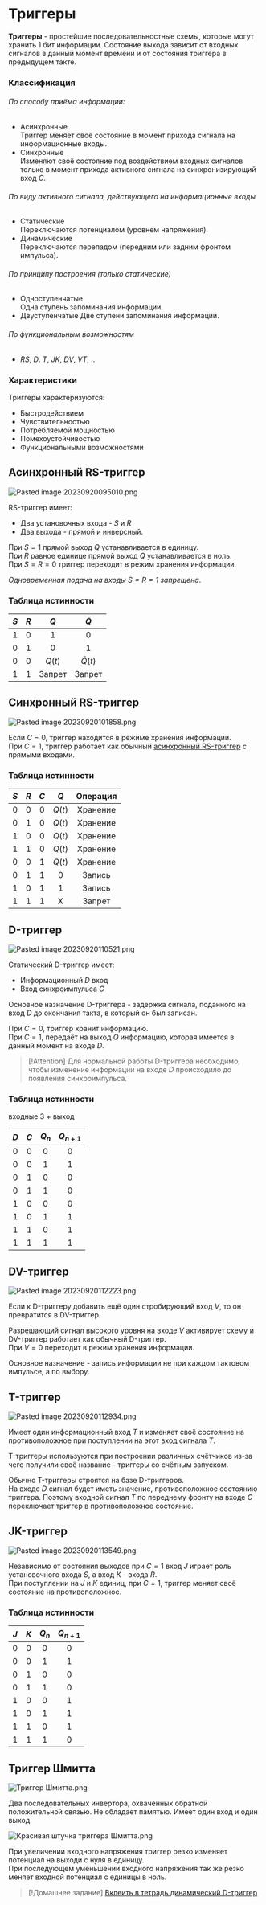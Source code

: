 # Триггеры

**Триггеры** - простейшие последовательностные схемы, которые могут хранить 1 бит информации. Состояние выхода зависит от входных сигналов в данный момент времени и от состояния триггера в предыдущем такте.

### Классификация

###### По способу приёма информации:
- Асинхронные  
	Триггер меняет своё состояние в момент прихода сигнала на информационные входы.
- Синхронные  
	Изменяют своё состояние под воздействием входных сигналов только в момент прихода активного сигнала на синхронизирующий вход $C$.

###### По виду активного сигнала, действующего на информационные входы
- Статические  
	Переключаются потенциалом (уровнем напряжения).
- Динамические  
	Переключаются перепадом (передним или задним фронтом импульса).

###### По принципу построения (только статические)
- Одноступенчатые  
	Одна ступень запоминания информации.
- Двуступенчатые
	Две ступени запоминания информации.

###### По функциональным возможностям
- $RS$, $D$. $T$, $JK$, $DV$, $VT$, ..

### Характеристики

Триггеры характеризуются:
- Быстродействием
- Чувствительностью
- Потребляемой мощностью
- Помехоустойчивостью
- Функциональными возможностями

## Асинхронный RS-триггер

![Pasted image 20230920095010.png](../Pasted%20image%2020230920095010.png#)

RS-триггер имеет:
- Два установочных входа - $S$ и $R$
- Два выхода - прямой и инверсный.

При $S = 1$ прямой выход $Q$ устанавливается в единицу.  
При $R$ равное единице прямой выход $Q$ устанавливается в ноль.  
При $S = R = 0$ триггер переходит в режим хранения информации.

*Одновременная подача на входы $S = R = 1$ запрещена*.
### Таблица истинности

| $S$ | $R$ | $Q$ | $\bar{Q}$ |
| :-: | :-: | :-: | :-: |
| 1 | 0 | 1 | 0 |
| 0 | 1 | 0 | 1 |
| 0 | 0 | $Q(t)$ | $\bar{Q}(t)$ |
| 1 | 1 | Запрет | Запрет |

## Синхронный RS-триггер

![Pasted image 20230920101858.png](../Pasted%20image%2020230920101858.png#)

Если $C = 0$, триггер находится в режиме хранения информации.  
При $C = 1$, триггер работает как обычный [асинхронный RS-триггер](04%20-%20%D0%A2%D1%80%D0%B8%D0%B3%D0%B3%D0%B5%D1%80%D1%8B.md#asinhronnyj-rs-trigger) с прямыми входами.
### Таблица истинности

| $S$ | $R$ | $C$ | $Q$ | Операция |
| :-: | :-: | :-: | :-: | :-: |
| 0 | 0 | 0 | $Q(t)$ | Хранение |
| 0 | 1 | 0 | $Q(t)$ | Хранение |
| 1 | 0 | 0 | $Q(t)$ | Хранение |
| 1 | 1 | 0 | $Q(t)$ | Хранение |
| 0 | 0 | 1 | $Q(t)$ | Хранение |
| 0 | 1 | 1 | 0 | Запись |
| 1 | 0 | 1 | 1 | Запись |
| 1 | 1 | 1 | X | Запрет |

## D-триггер

![Pasted image 20230920110521.png](../Pasted%20image%2020230920110521.png#)

Статический D-триггер имеет:
- Информационный $D$ вход
- Вход синхроимпульса $C$

Основное назначение D-триггера - задержка сигнала, поданного на вход $D$ до окончания такта, в который он был записан.

При $C = 0$, триггер хранит информацию.  
При $C = 1$, передаёт на выход $Q$ информацию, которая имеется в данный момент на входе $D$.

> [!Attention]
> Для нормальной работы D-триггера необходимо, чтобы изменение информации на входе $D$ происходило до появления синхроимпульса.  

### Таблица истинности
входные 3 + выход

| $D$ | $C$ | $Q_n$ | $Q_{n+1}$ |
| :-: | :-: | :-: | :-: |
| 0 | 0 | 0 | 0 |
| 0 | 0 | 1 | 1 |
| 0 | 1 | 0 | 0 |
| 0 | 1 | 1 | 0 |
| 1 | 0 | 0 | 0 |
| 1 | 0 | 1 | 1 |
| 1 | 1 | 0 | 1 |
| 1 | 1 | 1 | 1 |

## DV-триггер

![Pasted image 20230920112223.png](../Pasted%20image%2020230920112223.png#)

Если к D-триггеру добавить ещё один стробирующий вход $V$, то он превратится в DV-триггер.

Разрешающий сигнал высокого уровня на входе $V$ активирует схему и DV-триггер работает как обычный D-триггер.  
При $V = 0$ переходит в режим хранения информации.

Основное назначение - запись информации не при каждом тактовом импульсе, а по выбору.

## T-триггер

![Pasted image 20230920112934.png](../Pasted%20image%2020230920112934.png#)

Имеет один информационный вход $T$ и изменяет своё состояние на противоположное при поступлении на этот вход сигнала $T$.

T-триггеры используются при построении различных счётчиков из-за чего получили своё название - триггеры со счётным запуском.

Обычно T-триггеры строятся на базе D-триггеров.  
На входе $D$ сигнал будет иметь значение, противоположное состоянию триггера. Поэтому входной сигнал $T$ по переднему фронту на входе $C$ переключает триггер в противоположное состояние.

## JK-триггер

![Pasted image 20230920113549.png](../Pasted%20image%2020230920113549.png#)

Независимо от состояния выходов при $C = 1$ вход $J$ играет роль установочного входа $S$, а вход $K$ - входа $R$.  
При поступлении на $J$ и $K$ единиц, при $C = 1$, триггер меняет своё состояние на противоположное.

### Таблица истинности

| $J$ | $K$ | $Q_n$ | $Q_{n+1}$ |
| :-: | :-: | :-: | :-: |
| 0 | 0 | 0 | 0 |
| 0 | 0 | 1 | 1 |
| 0 | 1 | 0 | 0 |
| 0 | 1 | 1 | 0 |
| 1 | 0 | 0 | 1 |
| 1 | 0 | 1 | 1 |
| 1 | 1 | 0 | 1 |
| 1 | 1 | 1 | 0 |

## Триггер Шмитта

![Триггер Шмитта.png](../%D0%A2%D1%80%D0%B8%D0%B3%D0%B3%D0%B5%D1%80%20%D0%A8%D0%BC%D0%B8%D1%82%D1%82%D0%B0.png#)

Два последовательных инвертора, охваченных обратной положительной связью.  Не обладает памятью. Имеет один вход и один выход.

![Красивая штучка триггера Шмитта.png](../%D0%9A%D1%80%D0%B0%D1%81%D0%B8%D0%B2%D0%B0%D1%8F%20%D1%88%D1%82%D1%83%D1%87%D0%BA%D0%B0%20%D1%82%D1%80%D0%B8%D0%B3%D0%B3%D0%B5%D1%80%D0%B0%20%D0%A8%D0%BC%D0%B8%D1%82%D1%82%D0%B0.png#)

При увеличении входного напряжения триггер резко изменяет потенциал на выходи с нуля в единицу.  
При последующем уменьшении входного напряжения так же резко меняет входной потенциал с единицы в ноль.

> [!Домашнее задание]
> [Вклеить в тетрадь динамический D-триггер](./00%20-%20%D0%94%D0%97.md#3-raspechatat-perepisat-dva-slajda)

